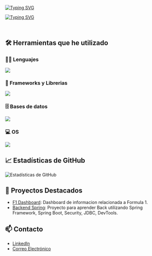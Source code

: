 <a href="https://git.io/typing-svg"><img src="https://readme-typing-svg.demolab.com?font=Poppins&duration=1&pause=1000&color=CDF749&center=true&vCenter=true&repeat=false&width=435&lines=Sebasti%C3%A1n+Hermosilla" alt="Typing SVG" /></a>

<!-- Typing SVG by DenverCoder1 - https://github.com/DenverCoder1/readme-typing-svg -->
<a href="https://git.io/typing-svg"><img src="https://readme-typing-svg.demolab.com?font=Fira+Code&duration=3000&pause=1000&center=true&width=435&lines=QA+Automation+Tester;Web+Developer;Ux/Ui+Enthusiast" alt="Typing SVG" /></a>

<br/>

## 🛠️ Herramientas que he utilizado

### 👨‍💻 Lenguajes

<p>
 <img src="https://skillicons.dev/icons?i=html,css,js,nodejs,ts,python,bash,java&perline=5" />
</p>

### 🧰 Frameworks y Librerias
<img src="https://skillicons.dev/icons?i=spring,react,selenium,gherkin,maven" />

### 🗄️ Bases de datos

<p>
    <img src="https://skillicons.dev/icons?i=mysql,postgres,mongo" />
</p>

### 💻 OS

<img src="https://skillicons.dev/icons?i=windows,linux"/>


## 📈 Estadísticas de GitHub

![Estadísticas de GitHub](https://github-readme-stats.vercel.app/api?username=sehermosillaf&show_icons=true&theme=radical)

## 🚀 Proyectos Destacados

- [F1 Dashboard](https://github.com/sehermosillaf/F1infodash): Dashboard de informacion relacionada a Formula 1.
- [Backend Spring](https://github.com/sehermosillaf/Control-de-tareas): Proyecto para aprender Back utilizando Spring Framework, Spring Boot, Security, JDBC, DevTools.


## 📫 Contacto

- [LinkedIn](https://www.linkedin.com/in/sebastianhf)
- [Correo Electrónico](mailto:sehermosillaf@gmail.com)

